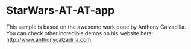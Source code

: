StarWars-AT-AT-app
==================

This sample is based on the awesome work done by Anthony Calzadilla. You can check other incredible demos on his website here: http://www.anthonycalzadilla.com.

